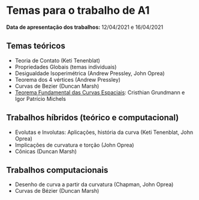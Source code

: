# Temas para o trabalho de A1

**Data de apresentação dos trabalhos:** 12/04/2021 e 16/04/2021

## Temas teóricos

- Teoria de Contato (Keti Tenenblat)
- Propriedades Globais (temas individuais)
- Desigualdade Isoperimétrica (Andrew Pressley, John Oprea)
- Teorema dos 4 vértices (Andrew Pressley)
- Curvas de Bezier (Duncan Marsh)
- [Teorema Fundamental das Curvas Espaciais](https://github.com/IgorMichels/Curves_A1): Cristhian Grundmann e Igor Patrício Michels

## Trabalhos híbridos (teórico e computacional)

- Evolutas e Involutas: Aplicações, história da curva (Keti Tenenblat, John Oprea)
- Implicações de curvatura e torção (John Oprea)
- Cônicas (Duncan Marsh)

## Trabalhos computacionais

- Desenho de curva a partir da curvatura (Chapman, John Oprea)
- Curvas de Bézier (Duncan Marsh)
